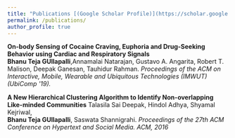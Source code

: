 ```yaml
---
title: "Publications [(Google Scholar Profile)](https://scholar.google.com/citations?user=Jfoac8IAAAAJ&hl=en)"
permalink: /publications/
author_profile: true
---
```


<b>On-body Sensing of Cocaine Craving, Euphoria and Drug-Seeking Behavior using Cardiac and Respiratory Signals</b> <br> <b>Bhanu Teja GUllapalli</b>,Annamalai Natarajan, Gustavo A. Angarita, Robert T. Malison, Deepak Ganesan, Tauhidur Rahman. <i>Proceedings of the ACM on Interactive, Mobile, Wearable and Ubiquitous Technologies (IMWUT) (UbiComp '19).</i> 

<b>A New Hierarchical Clustering Algorithm to Identify Non-overlapping Like-minded Communities</b> 	Talasila Sai Deepak, Hindol Adhya, Shyamal Kejriwal, <br> <b>Bhanu Teja GUllapalli</b>, Saswata Shannigrahi. <i>Proceedings of the 27th ACM Conference on Hypertext and Social Media. ACM, 2016</i> 
